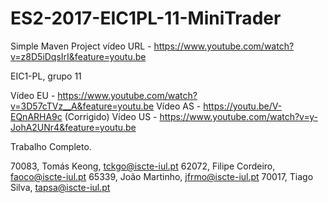 # ES2-2017-EIC1PL-11-MiniTrader
Simple Maven Project
vídeo URL - https://www.youtube.com/watch?v=z8D5iDqsIrI&feature=youtu.be

EIC1-PL, grupo 11

Vídeo EU - https://www.youtube.com/watch?v=3D57cTVz__A&feature=youtu.be
Vídeo AS - https://youtu.be/V-EQnARHA9c (Corrigido)
Vídeo US - https://www.youtube.com/watch?v=y-JohA2UNr4&feature=youtu.be

Trabalho Completo.

70083, Tomás Keong, tckgo@iscte-iul.pt
62072, Filipe Cordeiro, faoco@iscte-iul.pt
65339, João Martinho, jfrmo@iscte-iul.pt
70017, Tiago Silva, tapsa@iscte-iul.pt
